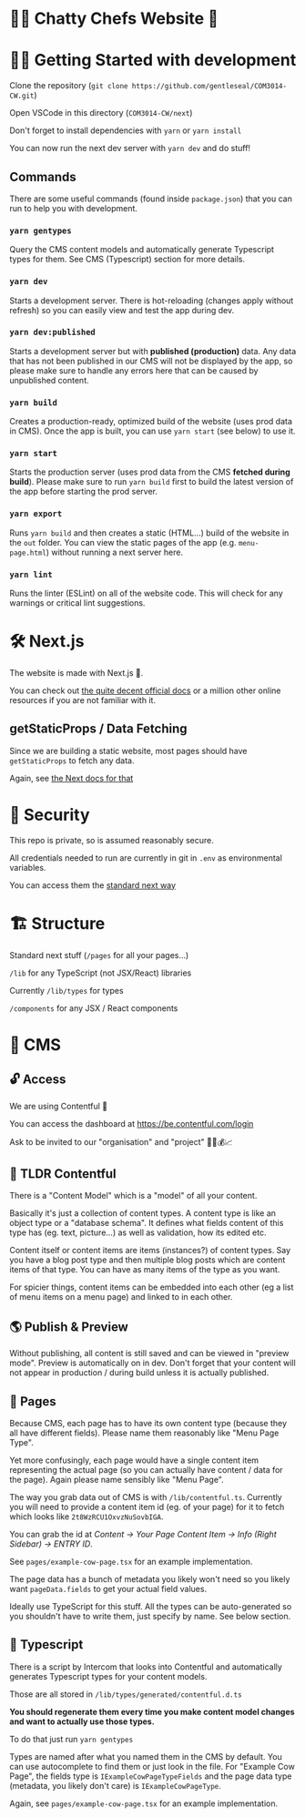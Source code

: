 # 👨‍🍳 Chatty Chefs Website 🍳

# 👩‍💻 Getting Started with development

Clone the repository (`git clone https://github.com/gentleseal/COM3014-CW.git`)

Open VSCode in this directory (`COM3014-CW/next`)

Don't forget to install dependencies with `yarn` or `yarn install`

You can now run the next dev server with `yarn dev` and do stuff!

## Commands
There are some useful commands (found inside `package.json`) that you can run to help you with development.

### `yarn gentypes`
Query the CMS content models and automatically generate Typescript types for them. See CMS (Typescript) section for more details.

### `yarn dev`
Starts a development server. There is hot-reloading (changes apply without refresh) so you can easily view and test the app during dev. 

### `yarn dev:published`
Starts a development server but with **published (production)** data. Any data that has not been published in our CMS will not be displayed by the app, so please make sure to handle any errors here that can be caused by unpublished content.

### `yarn build`
Creates a production-ready, optimized build of the website (uses prod data in CMS). Once the app is built, you can use `yarn start` (see below) to use it.

### `yarn start`
Starts the production server (uses prod data from the CMS **fetched during build**). Please make sure to run `yarn build` first to build the latest version of the app before starting the prod server.

### `yarn export`
Runs `yarn build` and then creates a static (HTML...) build of the website in the `out` folder. You can view the static pages of the app (e.g. `menu-page.html`) without running a next server here.

### `yarn lint`
Runs the linter (ESLint) on all of the website code. This will check for any warnings or critical lint suggestions.
# 🛠️ Next.js
The website is made with Next.js 🤯.

You can check out [the quite decent official docs](https://nextjs.org/docs/getting-started) or a million other online resources if you are not familiar with it.
## getStaticProps / Data Fetching
Since we are building a static website, most pages should have `getStaticProps` to fetch any data.

Again, see [the Next docs for that](https://nextjs.org/docs/basic-features/data-fetching/overview)

# 🤫 Security
This repo is private, so is assumed reasonably secure.

All credentials needed to run are currently in git in `.env` as environmental variables.

You can access them the [standard next way](https://nextjs.org/docs/basic-features/environment-variables)

# 🏗️ Structure
Standard next stuff (`/pages` for all your pages...)

`/lib` for any TypeScript (not JSX/React) libraries

Currently `/lib/types` for types

`/components` for any JSX / React components

# 📝 CMS
## 🔓 Access
We are using Contentful 📝

You can access the dashboard at https://be.contentful.com/login

Ask to be invited to our "organisation" and "project" 👨‍💼💰📈 

## 🏃 TLDR Contentful
There is a "Content Model" which is a "model" of all your content.

Basically it's just a collection of content types. A content type is like an object type or a "database schema". It defines what fields content of this type has (eg. text, picture...) as well as validation, how its edited etc.

Content itself or content items are items (instances?) of content types. Say you have a blog post type and then multiple blog posts which are content items of that type. You can have as many items of the type as you want.

For spicier things, content items can be embedded into each other (eg a list of menu items on a menu page) and linked to in each other.

## 🌎 Publish & Preview
Without publishing, all content is still saved and can be viewed in "preview mode". Preview is automatically on in dev. Don't forget that your content will not appear in production / during build unless it is actually published.
## 📄 Pages
Because CMS, each page has to have its own content type (because they all have different fields). Please name them reasonably like "Menu Page Type". 

Yet more confusingly, each page would have a single content item representing the actual page (so you can actually have content / data for the page). Again please name sensibly like "Menu Page".

The way you grab data out of CMS is with `/lib/contentful.ts`. Currently you will need to provide a content item id (eg. of your page) for it to fetch which looks like `2t8WzRCU1OxvzNuSovbIGA`. 

You can grab the id at *Content -> Your Page Content Item -> Info (Right Sidebar) -> ENTRY ID*. 

See `pages/example-cow-page.tsx` for an example implementation.

The page data has a bunch of metadata you likely won't need so you likely want `pageData.fields` to get your actual field values.

Ideally use TypeScript for this stuff. All the types can be auto-generated so you shouldn't have to write them, just specify by name. See below section.

## 🧙 Typescript
There is a script by Intercom that looks into Contentful and automatically generates Typescript types for your content models.

Those are all stored in `/lib/types/generated/contentful.d.ts`

**You should regenerate them every time you make content model changes and want to actually use those types.**

To do that just run `yarn gentypes`

Types are named after what you named them in the CMS by default. You can use autocomplete to find them or just look in the file. For "Example Cow Page", the fields type is `IExampleCowPageTypeFields` and the page data type (metadata, you likely don't care) is `IExampleCowPageType`.

Again, see `pages/example-cow-page.tsx` for an example implementation.

